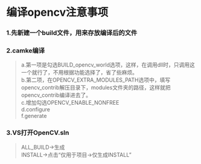 # 编译opencv注意事项
### 1.先新建一个build文件，用来存放编译后的文件 

### 2.camke编译    
  >a.第一项是勾选BUILD_opencv_world选项，这样，在调用dll时，只调用这一个就行了，不用根据功能选择了，省了些麻烦。  
  >b.第二项，在OPENCV_EXTRA_MODULES_PATH选项中，填写opencv_contrib解压目录下，modules文件夹的路径，这样就把opencv_contrib编译进去了。  
  >c.增加勾选OPENCV_ENABLE_NONFREE  
  >d.configure  
  >f.generate 
  
### 3.VS打开OpenCV.sln  
  >ALL_BUILD->生成  
  >INSTALL->点击“仅用于项目->仅生成INSTALL”  
